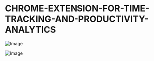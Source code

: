 # CHROME-EXTENSION-FOR-TIME-TRACKING-AND-PRODUCTIVITY-ANALYTICS


![Image](https://github.com/user-attachments/assets/b76c9b4d-c0a3-4c00-9dba-3301628c00c4)






![Image](https://github.com/user-attachments/assets/c490a34b-7237-436f-9299-7fe072e22c3f)
